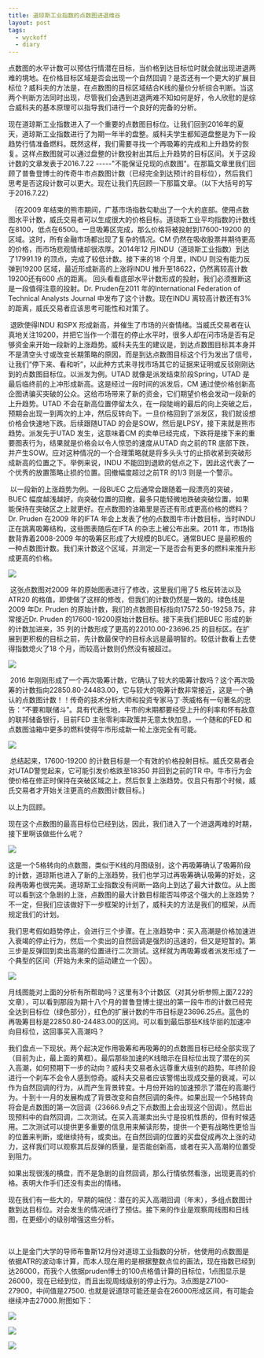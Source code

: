 ```yaml
---
title: 道琼斯工业指数的点数图进退维谷
layout: post
tags:
  - wyckoff
  - diary
---
```


​         点数图的水平计数可以预估行情潜在目标，当价格到达目标位时就会就出现进退两难的境地。在价格目标区域是否会出现一个自然回调？是否还有一个更大的扩展目标位？威科夫的方法是，在点数图的目标区域结合K线的量价分析综合判断。当这两个判断方法同时出现，尽管我们会遇到进退两难不知如何是好，令人欣慰的是综合威科夫的基本原理可以指导我们进行一个良好的完备的分析。

​         现在道琼斯工业指数进入了一个重要的点数图目标位。让我们回到2016年的夏天，道琼斯工业指数进行了为期一年半的盘整。威科夫学生都知道盘整是为下一段趋势行情准备燃料。既然这样，我们需要寻找一个再吸筹的完成和上升趋势的恢复。这样点数图就可以通过盘整的计数投射出其后上升趋势的目标区间。关于这段计数的文章发表于2016.7.22 -----"不能保证兑现的点数图"。在那篇文章里我们回顾了普鲁登博士的传奇牛市点数图计数（已经完全到达预计的目标位），然后我们思考是否这段计数可以更大。现在让我们先回顾一下那篇文章。（以下大括号的写于2016.7.22）



​    ｛在2009 年结束的熊市期间，广基市场指数勾勒出了一个大的底部。使用点数图水平计数，威氏交易者可以生成很大的价格目标。道琼斯工业平均指数的计数线在8100，低点在6500。一旦吸筹区完成，那么价格将被投射到17600-19200 的区域。这时，所有金融市场都出现了复杂的情况。CM 仍然在吸收股票并期待更高的价格，而市场悲观情绪却很浓厚。2014年12 月INDU（道琼斯工业指数）到达了17991.19 的顶点，完成了较低计数。接下来的18 个月里，INDU 则没有能力反弹到19200 区域，最近形成新高的上涨将INDU 推升至18622，仍然离较高计数19200还有600 点的距离。
​       回头看看底部水平计数形成的投射，我们必须推断这是一段值得注意的投射。Dr. Pruden在2011 年的International Federation of Technical Analysts Journal 中发布了这个计数。现在INDU 离较高计数还有3%的距离，威氏交易者应该思考可能性和对策了。

​      退欧使得INDU 和SPX 形成新高，并催生了市场的兴奋情绪。当威氏交易者在认真地关注19200，并把它当作一个潜在的停止水平时，很多人却在问市场是否有足够资金来开始一段新的上涨趋势。威科夫先生的建议是，到达点数图目标其本身并不是清空头寸或改变长期策略的原因，而是到达点数图目标这个行为发出了信号，让我们“停下来、看和听”，以此种方式来寻找市场其它的证据来证明或反驳刚刚达到的点数图目标位。以派发为例。UTAD 就像是派发结束阶段Spring，UTAD 是最后临终前的上冲形成新高。这是经过一段时间的派发后，CM 通过使价格创新高企图诱骗买突破的公众。这给市场带来了新的资金，它们期望价格会发动一段新的上升趋势。UTAD 不会在新高位置停留太久，在一段陡峭的最后的向上突破之后，预期会出现一到两次的上冲，然后反转向下。一旦价格回到了派发区，我们就设想价格会快速地下跌。后续跟随UTAD 的会是SOW，然后是LPSY，接下来就是熊市趋势。派发先于UTAD 发生，这意味着CM 的卖单已经完成，下跌将是接下来的重要图表行为，结果就是价格会以令人惊恐的速度从UTAD 向之前的TR 底部下跌，并产生SOW。应对这种情况的一个合理策略就是将多头头寸的止损收紧到突破形成新高的位置之下。举例来说，INDU 不能回到退欧的低点之下，因此这代表了一个优秀的放置策略止损的位置。回撤幅度超过之前TR 的1/3 则是一个警示。

​     以一段新的上涨趋势为例。一段BUEC 之后通常会跟随着一段漂亮的突破，BUEC 幅度越浅越好，向突破位置的回撤，最多只能轻微地跌破突破位置，如果能保持在突破区之上就更好。
​     在点数图的油箱里是否还有形成更高价格的燃料？Dr. Pruden 在2009 年的IFTA 年会上发表了他的点数图牛市计数目标，当时INDU 正在跳离吸筹结构，这些图表随后在IFTA 的杂志上被公布出来。2011 年，市场指数背靠着2008-2009 年的吸筹区形成了大规模的BUEC。通常BUEC 是最积极的一种点数图计数。我们来计数这个区域，并测定一下是否会有更多的燃料来推升形成更高的价格。

![](http://7xo9zb.com1.z0.glb.clouddn.com/1469215889450498771993.jpg)

​       这张点数图对2009 年的原始图表进行了修改，这里我们用了5 格反转法以及ATR20 的格值，即使做了这样的修改，但我们的计数仍然是一致的。绿色线是2009 年Dr. Pruden 的原始计数，我们的点数图目标指向17572.50-19258.75，非常接近Dr. Pruden 的17600-19200原始计数目标。接下来我们把BUEC 形成的新的计数加进来，35 列的计数形成了更高的22010.00-23696.25 的目标区。在扩展到更积极的目标之前，先计数最保守的目标永远是最明智的。较低计数看上去使得指数熄火了18 个月，而较高计数则仍然没有被超过。

![](http://7xo9zb.com1.z0.glb.clouddn.com/14692162384311405581923.jpg)

​       2016 年刚刚形成了一个再次吸筹计数，它确认了较大的吸筹计数吗？这个再次吸筹的计数指向22850.80-24483.00，它与较大的吸筹计数非常接近，这是一个确认的点数图计数！！传奇的技术分析大师和投资专家马丁·茨威格有一句著名的忠告：“不要和联储斗”。具有代表性地，牛市的末期都要经受上升的利率和怀有敌意的联邦储备银行，目前FED 主张零利率政策并无意太快加息，一个随和的FED 和点数图油箱中更多的燃料使得牛市形成新一轮上涨完全有可能。

![](http://7xo9zb.com1.z0.glb.clouddn.com/1469216580993150226551.png)

​       总结起来，17600-19200 的计数目标是一个有效的价格投射目标。威氏交易者会对UTAD警觉起来，它可能引发价格跌至18350 并回到之前的TR 中。牛市行为会使价格在修正时保持在突破区域之上，然后恢复上涨趋势。仅且只有那个时候，威氏交易者才开始关注更高的点数图计数目标。｝

 以上为回顾。

   现在这个点数图的最高目标位已经到达，因此，我们进入了一个进退两难的时期，接下里啊该做些什么呢？

![](http://7xo9zb.com1.z0.glb.clouddn.com/15128756051791896074282.jpg)

​     这是一个5格转向的点数图，类似于K线的月图级别，这个再吸筹确认了吸筹阶段的计数，道琼斯也进入了新的上涨趋势，我们也学习过再吸筹确认吸筹的好处，这段再吸筹也很完美。道琼斯工业指数没有间断一路向上到达了最大计数位。从上图可以看到这个急剧的上涨，点数图的最大计数目标能否叫停这个强大的上涨趋势？不一定，但我们应该做好下一步框架的计划了，威科夫的方法是我们的框架，从而规定我们的计划。

​    我们思考假如趋势停止，会进行三个步骤。在上涨趋势中：买入高潮是价格加速进入衰竭的停止行为，然后一个卖出的自然回调是强烈的迅速的，但又是短暂的。第三步是反弹回到卖出高潮的位置进行二次测试。这样就为再吸筹或者派发形成了一个典型的区间（开始为未来的运动建立一个因）。

![](http://7xo9zb.com1.z0.glb.clouddn.com/15128758086881258542972.png)

   月线图能对上面的分析有所帮助吗？这里有3个计数区（对其分析参照上面7.22的文章），可以看到那段为期十八个月的普鲁登博士提出的第一段牛市的计数已经完全达到目标位（绿色部分），红色的扩展计数的牛市目标是23696.25点。蓝色的再吸筹目标是22850.80-24483.00的区间。可以看到最后那些K线华丽的加速冲向目标位，这回事买入高潮吗？

​    我们盘点一下现状。两个起决定作用吸筹和再吸筹的的点数图目标已经全部实现了（目前为止，最上面的黄框）。最后那些加速的K线暗示在目标位出现了潜在的买入高潮，如何预期下一步的动向？威科夫交易者永远尊重大级别的趋势。年终阶段进行一个刹车不会令人感到惊奇。威科夫交易者应该警惕出现成交量的衰减，可以作为自然回调的行为，从而产生背景转变。十月份开始的加速预示了潜在的高潮行为。十到十一月的发展构成了背景改变和自然回调的条件。如果出现一个5格转向将会是点数图的第一次回调（23666.9点之下点数图上会出现这个回调）。然后出现预料中的自然回调，二次测试。在买入高潮卖出头寸是投机性质的，但有时候适用。二次测试可以提供更多重要的信息用来解读形势，提供一个更有战略性更恰当的位置来判断，或继续持有，或卖出。在自然回调的位置的买盘促成再次上涨的动力，这样我们可以观察其后反弹的质量，是否能创新高，或者在买入高潮的位置受到阻力。

​       如果出现很浅的横盘，而不是急剧的自然回调，那么行情依然看涨，出现更高的价格。表明大作手们还没有卖出的情绪。

​       现在我们有一些大的，早期的端倪：潜在的买入高潮回调（年末），多组点数图计数到达目标位。对会发生的情况进行了预估。接下来的作业是观察周线图和日线图，在更细小的级别增强这些分析。



​        

​        以上是金门大学的导师布鲁斯12月份对道琼工业指数的分析，他使用的点数图是依据ATR的波动率计算，而本人现在用的是根据整数点位的画法，现在指数已经到达26000，而我个人依据pruden博士的100点格值计算的目标位，1点图显示是26000，现在已经到位，而且出现周线级别的停止行为。3点图是27100-27900，中间值是27500. 也就是说道琼可能还是会在26000形成区间，有可能会继续冲击27000.附图如下：

![](http://7xo9zb.com1.z0.glb.clouddn.com/QQ%E5%9B%BE%E7%89%8720180121002945.png)

![](http://7xo9zb.com1.z0.glb.clouddn.com/QQ%E5%9B%BE%E7%89%8720180121003447.png)

![](http://7xo9zb.com1.z0.glb.clouddn.com/QQ%E5%9B%BE%E7%89%8720180121005010.png)